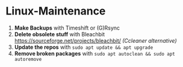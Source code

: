 # Linux-Maintenance

1. **Make Backups** with Timeshift or (G)Rsync
2. **Delete obsolete stuff** with Bleachbit https://sourceforge.net/projects/bleachbit/ *(Ccleaner alternative)*
3. **Update the repos** with ```sudo apt update && apt upgrade```
4. **Remove broken packages** with ```sudo apt autoclean && sudo apt autoremove```
